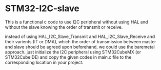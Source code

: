 # STM32-I2C-slave
This is a functional c code to use I2C peripheral without using HAL and without the slave knowing the order of transmit or receive. 

instead of using HAL_I2C_Slave_Transmit and HAL_I2C_Slave_Receive and their varients (IT or DMA), which the order of transmission between master and slave should be agreed upon beforehand, we could use the baremetal approach.
just initialize the I2C peripheral using STM32CubeMX (or STM32CubeIDE) and copy the given codes in main.c file to the corresponding location in your project.
